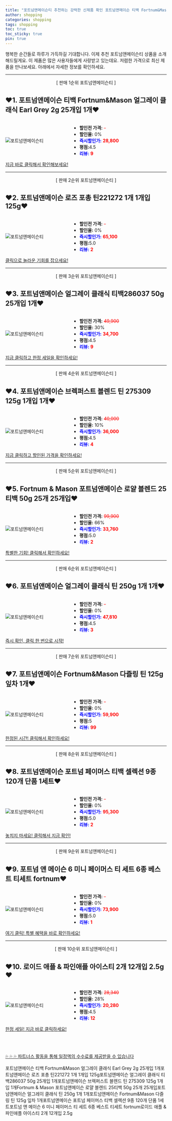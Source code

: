 ```yaml
---
title: "포트넘앤메이슨티 추천하는 강력한 신제품 확인 포트넘앤메이슨 티백 Fortnum&Mason 얼그레이 클래식"
author: shopping
categories: shopping
tags: shopping
toc: true
toc_sticky: true
pin: true
---
```

행복한 순간들로 하루가 가득하길 기대합니다. 이제 추천 포트넘앤메이슨티 상품을 소개해드릴게요. 이 제품은 많은 사용자들에게 사랑받고 있는데요. 저렴한 가격으로 최신 제품을 만나보세요. 아래에서 자세한 정보를 확인하세요.

---
<p class="toplist" style="margin: 0 auto; display: block; width: fit-content;">[ 판매 1순위 포트넘앤메이슨티 ]</p>

<h2><strong>❤️1. 포트넘앤메이슨 티백 Fortnum&Mason 얼그레이 클래식 Earl Grey 2g 25개입 1개❤️</strong></h2>

<div style="display: flex; align-items: center;">
    <div style="flex: 0.4;">
        <img src="https://thumbnail8.coupangcdn.com/thumbnails/remote/230x230ex/image/vendor_inventory/67f6/f082006207036d67977eb7d2af067edaf96de6514155032c1cd7782154bd.png" alt="포트넘앤메이슨티" style="max-width: 100%;">
    </div>
    <div style="flex: 0.6; margin-left: 10px;">
        <ul>
            <li><strong>할인전 가격:</strong> <del style="color: red;">-</del></li>
            <li><strong>할인율:</strong> 0%</li>
            <li><span style='color:blue'><strong>즉시할인가:</strong></span> <span style='color:red'><strong>28,800</strong></span></li>
            <li><strong>평점:</strong>4.5</li>
            <li><span style='color:blue'><strong>리뷰:</strong></span> <span style='color:red'><strong>9</strong></span></li>
        </ul>
    </div>
</div>
<div class="center">
    <a href="https://selin100587.github.io?lptag=AF9450613&subid=githubio&pageKey=7786507467&traceid=V0-153&itemId=19846493462&vendorItemId=87600760838" class="myButton">
        지금 바로 클릭해서 확인해보세요!
    </a>
</div>


---
<p class="toplist" style="margin: 0 auto; display: block; width: fit-content;">[ 판매 2순위 포트넘앤메이슨티 ]</p>

<h2><strong>❤️2. 포트넘앤메이슨 로즈 포총 틴221272 1개 1개입 125g❤️</strong></h2>

<div style="display: flex; align-items: center;">
    <div style="flex: 0.4;">
        <img src="https://thumbnail6.coupangcdn.com/thumbnails/remote/230x230ex/image/vendor_inventory/bafe/3fac896f434c37ed7e1e16afa287f261e982c2ae3d953fe15ac4611d8bd9.jpg" alt="포트넘앤메이슨티" style="max-width: 100%;">
    </div>
    <div style="flex: 0.6; margin-left: 10px;">
        <ul>
            <li><strong>할인전 가격:</strong> <del style="color: red;">-</del></li>
            <li><strong>할인율:</strong> 0%</li>
            <li><span style='color:blue'><strong>즉시할인가:</strong></span> <span style='color:red'><strong>65,100</strong></span></li>
            <li><strong>평점:</strong>5.0</li>
            <li><span style='color:blue'><strong>리뷰:</strong></span> <span style='color:red'><strong>2</strong></span></li>
        </ul>
    </div>
</div>
<div class="center">
    <a href="https://selin100587.github.io?lptag=AF9450613&subid=githubio&pageKey=7625913011&traceid=V0-153&itemId=20228276217&vendorItemId=88132334407" class="myButton">
        클릭으로 놀라운 기회를 잡으세요!
    </a>
</div>


---
<p class="toplist" style="margin: 0 auto; display: block; width: fit-content;">[ 판매 3순위 포트넘앤메이슨티 ]</p>

<h2><strong>❤️3. 포트넘앤메이슨 얼그레이 클래식 티백286037 50g 25개입 1개❤️</strong></h2>

<div style="display: flex; align-items: center;">
    <div style="flex: 0.4;">
        <img src="https://thumbnail9.coupangcdn.com/thumbnails/remote/230x230ex/image/vendor_inventory/45bd/d6b39455ba16167148fcead4cbb51f949fb0a0b8ca315166cc79989084e4.jpg" alt="포트넘앤메이슨티" style="max-width: 100%;">
    </div>
    <div style="flex: 0.6; margin-left: 10px;">
        <ul>
            <li><strong>할인전 가격:</strong> <del style="color: red;">49,900</del></li>
            <li><strong>할인율:</strong> 30%</li>
            <li><span style='color:blue'><strong>즉시할인가:</strong></span> <span style='color:red'><strong>34,700</strong></span></li>
            <li><strong>평점:</strong>4.5</li>
            <li><span style='color:blue'><strong>리뷰:</strong></span> <span style='color:red'><strong>9</strong></span></li>
        </ul>
    </div>
</div>
<div class="center">
    <a href="https://selin100587.github.io?lptag=AF9450613&subid=githubio&pageKey=7786507467&traceid=V0-153&itemId=21627214288&vendorItemId=90792739764" class="myButton">
        지금 클릭하고 한정 세일을 확인하세요!
    </a>
</div>


---
<p class="toplist" style="margin: 0 auto; display: block; width: fit-content;">[ 판매 4순위 포트넘앤메이슨티 ]</p>

<h2><strong>❤️4. 포트넘앤메이슨 브렉퍼스트 블렌드 틴 275309 125g 1개입 1개❤️</strong></h2>

<div style="display: flex; align-items: center;">
    <div style="flex: 0.4;">
        <img src="https://thumbnail8.coupangcdn.com/thumbnails/remote/230x230ex/image/vendor_inventory/e8f8/78e67b7012edc24f7225dbd72ea8fe34cfd11f92b14f9fe8506e3a5eca66.JPG" alt="포트넘앤메이슨티" style="max-width: 100%;">
    </div>
    <div style="flex: 0.6; margin-left: 10px;">
        <ul>
            <li><strong>할인전 가격:</strong> <del style="color: red;">40,000</del></li>
            <li><strong>할인율:</strong> 10%</li>
            <li><span style='color:blue'><strong>즉시할인가:</strong></span> <span style='color:red'><strong>36,000</strong></span></li>
            <li><strong>평점:</strong>4.5</li>
            <li><span style='color:blue'><strong>리뷰:</strong></span> <span style='color:red'><strong>4</strong></span></li>
        </ul>
    </div>
</div>
<div class="center">
    <a href="https://selin100587.github.io?lptag=AF9450613&subid=githubio&pageKey=7407364828&traceid=V0-153&itemId=22230630733&vendorItemId=87776150278" class="myButton">
        지금 클릭하고 할인된 가격을 확인하세요!
    </a>
</div>


---
<p class="toplist" style="margin: 0 auto; display: block; width: fit-content;">[ 판매 5순위 포트넘앤메이슨티 ]</p>

<h2><strong>❤️5. Fortnum & Mason 포트넘앤메이슨 로얄 블렌드 25티백 50g 25개 25개입❤️</strong></h2>

<div style="display: flex; align-items: center;">
    <div style="flex: 0.4;">
        <img src="https://thumbnail9.coupangcdn.com/thumbnails/remote/230x230ex/image/vendor_inventory/7708/bc7de6bd26e36df37d6e5fbbeb89d197122304a7ea557a0206fc11640266.jpg" alt="포트넘앤메이슨티" style="max-width: 100%;">
    </div>
    <div style="flex: 0.6; margin-left: 10px;">
        <ul>
            <li><strong>할인전 가격:</strong> <del style="color: red;">99,900</del></li>
            <li><strong>할인율:</strong> 66%</li>
            <li><span style='color:blue'><strong>즉시할인가:</strong></span> <span style='color:red'><strong>33,760</strong></span></li>
            <li><strong>평점:</strong>5.0</li>
            <li><span style='color:blue'><strong>리뷰:</strong></span> <span style='color:red'><strong>2</strong></span></li>
        </ul>
    </div>
</div>
<div class="center">
    <a href="https://selin100587.github.io?lptag=AF9450613&subid=githubio&pageKey=6239652699&traceid=V0-153&itemId=13854676237&vendorItemId=81104691443" class="myButton">
        특별한 기회! 클릭해서 확인하세요!
    </a>
</div>


---
<p class="toplist" style="margin: 0 auto; display: block; width: fit-content;">[ 판매 6순위 포트넘앤메이슨티 ]</p>

<h2><strong>❤️6. 포트넘앤메이슨 얼그레이 클래식 틴 250g 1개 1개❤️</strong></h2>

<div style="display: flex; align-items: center;">
    <div style="flex: 0.4;">
        <img src="https://thumbnail6.coupangcdn.com/thumbnails/remote/230x230ex/image/vendor_inventory/ddff/56f2d377609f3d4f73fa6fffc65123677056289d0527534ffeb4a54e3245.png" alt="포트넘앤메이슨티" style="max-width: 100%;">
    </div>
    <div style="flex: 0.6; margin-left: 10px;">
        <ul>
            <li><strong>할인전 가격:</strong> <del style="color: red;">-</del></li>
            <li><strong>할인율:</strong> 0%</li>
            <li><span style='color:blue'><strong>즉시할인가:</strong></span> <span style='color:red'><strong>47,810</strong></span></li>
            <li><strong>평점:</strong>4.5</li>
            <li><span style='color:blue'><strong>리뷰:</strong></span> <span style='color:red'><strong>3</strong></span></li>
        </ul>
    </div>
</div>
<div class="center">
    <a href="https://selin100587.github.io?lptag=AF9450613&subid=githubio&pageKey=7528394122&traceid=V0-153&itemId=19760959298&vendorItemId=87804750984" class="myButton">
        즉시 확인, 클릭 한 번으로 시작!
    </a>
</div>


---
<p class="toplist" style="margin: 0 auto; display: block; width: fit-content;">[ 판매 7순위 포트넘앤메이슨티 ]</p>

<h2><strong>❤️7. 포트넘앤메이슨 Fortnum&Mason 다즐링 틴 125g 잎차 1개❤️</strong></h2>

<div style="display: flex; align-items: center;">
    <div style="flex: 0.4;">
        <img src="https://thumbnail7.coupangcdn.com/thumbnails/remote/230x230ex/image/vendor_inventory/8e54/dcb0a0e9673357e570e321bb9c56896d58be34c17962dfd73d02a53877d4.jpg" alt="포트넘앤메이슨티" style="max-width: 100%;">
    </div>
    <div style="flex: 0.6; margin-left: 10px;">
        <ul>
            <li><strong>할인전 가격:</strong> <del style="color: red;">-</del></li>
            <li><strong>할인율:</strong> 0%</li>
            <li><span style='color:blue'><strong>즉시할인가:</strong></span> <span style='color:red'><strong>59,900</strong></span></li>
            <li><strong>평점:</strong>5</li>
            <li><span style='color:blue'><strong>리뷰:</strong></span> <span style='color:red'><strong>99</strong></span></li>
        </ul>
    </div>
</div>
<div class="center">
    <a href="https://selin100587.github.io?lptag=AF9450613&subid=githubio&pageKey=7618847665&traceid=V0-153&itemId=21107203713&vendorItemId=88169103641" class="myButton">
        한정된 시간! 클릭해서 확인하세요!
    </a>
</div>


---
<p class="toplist" style="margin: 0 auto; display: block; width: fit-content;">[ 판매 8순위 포트넘앤메이슨티 ]</p>

<h2><strong>❤️8. 포트넘앤메이슨 포트넘 페이머스 티백 셀렉션 9종 120개 단품 1세트❤️</strong></h2>

<div style="display: flex; align-items: center;">
    <div style="flex: 0.4;">
        <img src="https://thumbnail8.coupangcdn.com/thumbnails/remote/230x230ex/image/vendor_inventory/a066/070ed959a22099c2aa00c5796c783b116df0df0e3b01afb2a44f72c0f059.jpg" alt="포트넘앤메이슨티" style="max-width: 100%;">
    </div>
    <div style="flex: 0.6; margin-left: 10px;">
        <ul>
            <li><strong>할인전 가격:</strong> <del style="color: red;">-</del></li>
            <li><strong>할인율:</strong> 0%</li>
            <li><span style='color:blue'><strong>즉시할인가:</strong></span> <span style='color:red'><strong>95,300</strong></span></li>
            <li><strong>평점:</strong>5.0</li>
            <li><span style='color:blue'><strong>리뷰:</strong></span> <span style='color:red'><strong>2</strong></span></li>
        </ul>
    </div>
</div>
<div class="center">
    <a href="https://selin100587.github.io?lptag=AF9450613&subid=githubio&pageKey=5275967269&traceid=V0-153&itemId=7533634311&vendorItemId=74824302644" class="myButton">
        놓치지 마세요! 클릭해서 지금 확인!
    </a>
</div>


---
<p class="toplist" style="margin: 0 auto; display: block; width: fit-content;">[ 판매 9순위 포트넘앤메이슨티 ]</p>

<h2><strong>❤️9. 포트넘 앤 메이슨 6 미니 페이머스 티 세트 6종 베스트 티세트 fortnum❤️</strong></h2>

<div style="display: flex; align-items: center;">
    <div style="flex: 0.4;">
        <img src="https://thumbnail9.coupangcdn.com/thumbnails/remote/230x230ex/image/vendor_inventory/55ec/1b2a4e3776b65d399b82b0d3daa85f144cb71e3d5fa1d95d5f3e9b364cb8.jpg" alt="포트넘앤메이슨티" style="max-width: 100%;">
    </div>
    <div style="flex: 0.6; margin-left: 10px;">
        <ul>
            <li><strong>할인전 가격:</strong> <del style="color: red;">-</del></li>
            <li><strong>할인율:</strong> 0%</li>
            <li><span style='color:blue'><strong>즉시할인가:</strong></span> <span style='color:red'><strong>73,900</strong></span></li>
            <li><strong>평점:</strong>5.0</li>
            <li><span style='color:blue'><strong>리뷰:</strong></span> <span style='color:red'><strong>1</strong></span></li>
        </ul>
    </div>
</div>
<div class="center">
    <a href="https://selin100587.github.io?lptag=AF9450613&subid=githubio&pageKey=6729798216&traceid=V0-153&itemId=22594447026&vendorItemId=89636154489" class="myButton">
        여기 클릭! 특별 혜택을 바로 확인하세요!
    </a>
</div>


---
<p class="toplist" style="margin: 0 auto; display: block; width: fit-content;">[ 판매 10순위 포트넘앤메이슨티 ]</p>

<h2><strong>❤️10. 로이드 애플 & 파인애플 아이스티 2개 12개입 2.5g❤️</strong></h2>

<div style="display: flex; align-items: center;">
    <div style="flex: 0.4;">
        <img src="https://thumbnail9.coupangcdn.com/thumbnails/remote/230x230ex/image/vendor_inventory/128a/b41450acaf013311021b25298c2a1b9b3c770b51dd9c3a26348a883c6e22.jpg" alt="포트넘앤메이슨티" style="max-width: 100%;">
    </div>
    <div style="flex: 0.6; margin-left: 10px;">
        <ul>
            <li><strong>할인전 가격:</strong> <del style="color: red;">28,340</del></li>
            <li><strong>할인율:</strong> 28%</li>
            <li><span style='color:blue'><strong>즉시할인가:</strong></span> <span style='color:red'><strong>20,280</strong></span></li>
            <li><strong>평점:</strong>4.5</li>
            <li><span style='color:blue'><strong>리뷰:</strong></span> <span style='color:red'><strong>12</strong></span></li>
        </ul>
    </div>
</div>
<div class="center">
    <a href="https://selin100587.github.io?lptag=AF9450613&subid=githubio&pageKey=7984462975&traceid=V0-153&itemId=22503705225&vendorItemId=89545834179" class="myButton">
        한정 세일! 지금 바로 클릭하세요!
    </a>
</div>

<br><br><br>[💦 💦 💦 파트너스 활동을 통해 일정액의 수수료를 제공받을 수 있습니다](https://link.coupang.com/a/bcpT2c)<br><br>포트넘앤메이슨 티백 Fortnum&Mason 얼그레이 클래식 Earl Grey 2g 25개입 1개포트넘앤메이슨 로즈 포총 틴221272 1개 1개입 125g포트넘앤메이슨 얼그레이 클래식 티백286037 50g 25개입 1개포트넘앤메이슨 브렉퍼스트 블렌드 틴 275309 125g 1개입 1개Fortnum & Mason 포트넘앤메이슨 로얄 블렌드 25티백 50g 25개 25개입포트넘앤메이슨 얼그레이 클래식 틴 250g 1개 1개포트넘앤메이슨 Fortnum&Mason 다즐링 틴 125g 잎차 1개포트넘앤메이슨 포트넘 페이머스 티백 셀렉션 9종 120개 단품 1세트포트넘 앤 메이슨 6 미니 페이머스 티 세트 6종 베스트 티세트 fortnum로이드 애플 & 파인애플 아이스티 2개 12개입 2.5g
